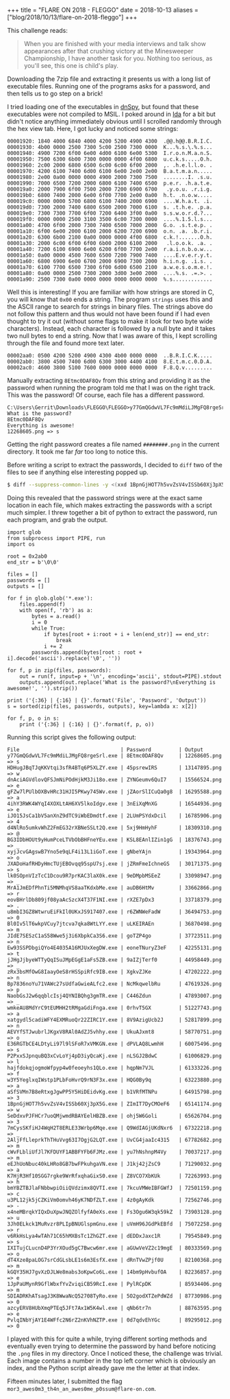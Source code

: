 +++
title = "FLARE ON 2018 - FLEGGO"
date = 2018-10-13
aliases = ["blog/2018/10/13/flare-on-2018-fleggo"]
+++

This challenge reads:

> When you are finished with your media interviews and talk show appearances after that crushing victory at the Minesweeper Championship, I have another task for you. Nothing too serious, as you'll see, this one is child's play.

Downloading the 7zip file and extracting it presents us with a long list of executable files. Running one of the programs asks for a password, and then tells us to go step on a brick!

I tried loading one of the executables in [dnSpy](https://github.com/0xd4d/dnSpy), but found that these executables were not compiled to MSIL. I poked around in [Ida](https://www.hex-rays.com/products/ida/support/download_freeware.shtml) for a bit but didn't notice anything immediately obvious until I scrolled randomly through the hex view tab. Here, I got lucky and noticed some strings:

```text
00001920: 1840 4000 6840 4000 4200 5200 4900 4300  .@@.h@@.B.R.I.C.
00001930: 4b00 0000 2500 7300 5c00 2500 7300 0000  K...%.s.\.%.s...
00001940: 4900 7200 6f00 6e00 4d00 6100 6e00 5300  I.r.o.n.M.a.n.S.
00001950: 7500 6300 6b00 7300 0000 0000 4f00 6800  u.c.k.s.....O.h.
00001960: 2c00 2000 6800 6500 6c00 6c00 6f00 2000  ,. .h.e.l.l.o. .
00001970: 4200 6100 7400 6d00 6100 6e00 2e00 2e00  B.a.t.m.a.n.....
00001980: 2e00 0a00 0000 0000 4900 2000 7300 7500  ........I. .s.u.
00001990: 7000 6500 7200 2000 6800 6100 7400 6500  p.e.r. .h.a.t.e.
000019a0: 2000 7900 6f00 7500 2000 7200 6900 6700   .y.o.u. .r.i.g.
000019b0: 6800 7400 2000 6e00 6f00 7700 2e00 0a00  h.t. .n.o.w.....
000019c0: 0000 0000 5700 6800 6100 7400 2000 6900  ....W.h.a.t. .i.
000019d0: 7300 2000 7400 6800 6500 2000 7000 6100  s. .t.h.e. .p.a.
000019e0: 7300 7300 7700 6f00 7200 6400 3f00 0a00  s.s.w.o.r.d.?...
000019f0: 0000 0000 2500 3100 3500 6c00 7300 0000  ....%.1.5.l.s...
00001a00: 4700 6f00 2000 7300 7400 6500 7000 2000  G.o. .s.t.e.p. .
00001a10: 6f00 6e00 2000 6100 2000 6200 7200 6900  o.n. .a. .b.r.i.
00001a20: 6300 6b00 2100 0a00 0000 0000 4f00 6800  c.k.!.......O.h.
00001a30: 2000 6c00 6f00 6f00 6b00 2000 6100 2000   .l.o.o.k. .a. .
00001a40: 7200 6100 6900 6e00 6200 6f00 7700 2e00  r.a.i.n.b.o.w...
00001a50: 0a00 0000 4500 7600 6500 7200 7900 7400  ....E.v.e.r.y.t.
00001a60: 6800 6900 6e00 6700 2000 6900 7300 2000  h.i.n.g. .i.s. .
00001a70: 6100 7700 6500 7300 6f00 6d00 6500 2100  a.w.e.s.o.m.e.!.
00001a80: 0a00 0000 2500 7300 2000 3d00 3e00 2000  ....%.s. .=.>. .
00001a90: 2500 7300 0a00 0000 0000 0000 0000 0000  %.s.............
```

Well this is interesting! If you are familiar with how strings are stored in C, you will know that `0x00` ends a string. The program `strings` uses this and the ASCII range to search for strings in binary files. The strings above do not follow this pattern and thus would not have been found if I had even thought to try it out (without some flags to make it look for two byte wide characters). Instead, each character is followed by a null byte and it takes two null bytes to end a string. Now that I was aware of this, I kept scrolling through the file and found more text later.

```text
00002aa0: 0500 4200 5200 4900 4300 4b00 0000 0000  ..B.R.I.C.K.....
00002ab0: 3800 4500 7400 6d00 6300 3000 4400 4100  8.E.t.m.c.0.D.A.
00002ac0: 4600 3800 5100 7600 0000 0000 0000 0000  F.8.Q.v.........
```

Manually extracting `8Etmc0DAF8Qv` from this string and providing it as the password when running the program told me that I was on the right track. This was the password! Of course, each file has a different password.

```text
C:\Users\Gerrit\Downloads\FLEGGO\FLEGGO>y77GmQGdwVL7Fc9mMdiLJMgFQ8rgeSrl.exe
What is the password?
8Etmc0DAF8Qv
Everything is awesome!
12268605.png => s
```

Getting the right password creates a file named `########.png` in the current directory. It took me far _far_ too long to notice this.

Before writing a script to extract the passwords, I decided to `diff` two of the files to see if anything else interesting popped up.

```bash
$ diff --suppress-common-lines -y <(xxd 1BpnGjHOT7h5vvZsV4vISSb60Xj3pX5G.exe) <(xxd dT4Xze8paLOG7srCdGLsbLE1s6m3EsfX.exe) | less
```

Doing this revealed that the password strings were at the exact same location in each file, which makes extracting the passwords with a script much simpler. I threw together a bit of python to extract the password, run each program, and grab the output.

```python3
import glob
from subprocess import PIPE, run
import os

root = 0x2ab0
end_str = b'\0\0'

files = []
passwords = []
outputs = []

for f in glob.glob('*.exe'):
    files.append(f)
    with open(f, 'rb') as a:
        bytes = a.read()
        i = 0
        while True:
            if bytes[root + i:root + i + len(end_str)] == end_str:
                break
            i += 2
        passwords.append(bytes[root : root + i].decode('ascii').replace('\0', ''))

for f, p in zip(files, passwords):
    out = run(f, input=p + '\n', encoding='ascii', stdout=PIPE).stdout
    outputs.append(out.replace('What is the password?\nEverything is awesome!', '').strip())

print ('{:36} | {:16} | {}'.format('File', 'Password', 'Output'))
s = sorted(zip(files, passwords, outputs), key=lambda x: x[2])

for f, p, o in s:
    print ('{:36} | {:16} | {}'.format(f, p, o))
```

Running this script gives the following output:

```text
File                                 | Password         | Output
y77GmQGdwVL7Fc9mMdiLJMgFQ8rgeSrl.exe | 8Etmc0DAF8Qv     | 12268605.png => s
HDHugJBqTJqKKVtqi3sfR4BTq6P5XLZY.exe | 45psrewIRS       | 13147895.png => w
dnAciAGVdlovQFSJmNiPOdHjkM3Ji18o.exe | ZYNGeumv6QuI7    | 15566524.png => e
gFZw7lPUlbOXBvHRc31HJI5PKwy745Wv.exe | jZAorSlICuQa0g8  | 16295588.png => a
4ihY3RWK4WYqI4XOXLtAH6XV5lkoIdgv.exe | 3nEiXqMnXG       | 16544936.png => e
iJO15JsCa1bV5anXnZ9dTC9iWbEDmdtf.exe | 2LUmPSYdxDcil    | 16785906.png => 4
d4NlRo5umkvWhZ2FmEG32rXBNeSSLt2Q.exe | 5xj9HmHyhF       | 18309310.png => @
BG3IDbHOUt9yHumPceLTVbObBHFneYEu.exe | KSL8EAnlIZin1gG  | 18376743.png => _
xyjJcvGAgswB7Yno5e9qLF4i13L1iGoT.exe | gNbeYAjn         | 19343964.png => o
JXADoHafRHDyHmcTUjEBOvqq95spU7sj.exe | jZRmFmeIchneGS   | 30171375.png => s
lk0SOpnVIzTcC1Dcou9R7prKAC3laX0k.exe | 9eDMpbMSEeZ      | 33098947.png => _
MrA1JmEDfPhnTi5MNMhqVS8aaTKdxbMe.exe | auDB6HtMv        | 33662866.png => r
eovBHrlDb809jf08yaAcSzcX4T37F1NI.exe | rXZE7pDx3        | 33718379.png => .
u8mbI3GZ8WtwruEiFkIl0UKxJS917407.exe | r6ZWNWeFadW      | 36494753.png => 0
Bl0Iv5lT6wkpVCuy7jtcva7qka8WtLYY.exe | uLKEIRAEn        | 36870498.png => m
JIdE7SESzC1aS58Wwe5j3i6XbpkCa3S6.exe | goTZP4go         | 37723511.png => n
Ew93SSPDbgiQYo4E4035A16MJUxXegDW.exe | eoneTNuryZ3eF    | 42255131.png => t
jJHgJjbyeWTTyQqISuJMpEGgE1aFs5ZB.exe | 9aIZjTerf0       | 44958449.png => _
zRx3bsMfOwG8IaayOeS8rHSSpiRfc9IB.exe | XgkvZJKe         | 47202222.png => n
Bp7836noYu71VAWc27sUdfaGwieALfc2.exe | NcMkqwelbRu      | 47619326.png => p
NaobGsJ2w6qqblcIsj4QYNIBQhg3gmTR.exe | C446Zdun         | 47893007.png => _
wmkeAU8MdYrC9tEUMHH2tRMgaGdiFnga.exe | 0rhvT5GX         | 51227743.png => a
xatgydl5cadiWFY4EXMRuoQr22ZIRC1Y.exe | 8V9AzigUcb2J     | 52817899.png => n
AEVYfSTJwubrlJKgxV8RAl0AdZJ5vhhy.exe | UkuAJxmt8        | 58770751.png => o
E36RGTbCE4LDtyLi97l9lSFoR7xVMKGN.exe | dPVLAQ8LwmhH     | 60075496.png => s
P2PxxSJpnquBQ3xCvLoYj4pD3iyQcaKj.exe | nLSGJ2BdwC       | 61006829.png => l
hajfdokqjogmoWfpyp4w0feoeyhs1QLo.exe | hqpNm7VJL        | 61333226.png => f
w3Y5YeglxqIWstp1PLbFoHvrQ9rN3F3x.exe | HQG0By9q         | 63223880.png => a
aSfSVMn7B8eRtxgJgwPP5Y5HiDEidvKg.exe | b1VRfMTNPu       | 64915798.png => 3
1BpnGjHOT7h5vvZsV4vISSb60Xj3pX5G.exe | ZImIT7DyCMOeF6   | 65141174.png => w
SeDdxvPJFHCr7uoQMjwmdRBAYEelHBZB.exe | ohj5W6Goli       | 65626704.png => 3
7mCysSKfiHJ4WqH2T8ERLE33Wrbp6Mqe.exe | Q9WdIAGjUKdNxr6  | 67322218.png => _
2AljFfLleprkThTHuVvg63I7OgjG2LQT.exe | UvCG4jaaIc4315   | 67782682.png => m
cWvFLbliUfJl7KFDUYF1ABBFYFb6FJMz.exe | yu7hNshnpM4Vy    | 70037217.png => m
eEJhUoNbuc40kLHRo8GB7bwFPkuhgaVN.exe | J1kj42jZsC9      | 71290032.png => a
K7HjR3Hf10SGG7rgke9WrRfxqhaGixS0.exe | Z8VCO7XbKUk      | 72263993.png => h
bmYBZTBJlaFNbbwpiOiiQVdzimx8QVTI.exe | 7kcuVMWeIBFGWfJ  | 72501159.png => c
u3PL12jk5jCZKiVm0omvh46yK7NDfZLT.exe | 4z0gAyKdk        | 72562746.png => -
x4neMBrqkYIQxDuXpwJNQZOlfyfA0eXs.exe | Fs3Ogu6W3qk59kZ  | 73903128.png => u
3Jh0ELkck1MuRvzr8PLIpBNUGlspmGnu.exe | uVmH96JGdPkEBfd  | 75072258.png => r
v6RkHsLya4wTAh71C65hMXBsTc1ZhGZT.exe | dEDDxJaxc1R      | 79545849.png => s
IXITujCLucnD4P3YrXOud5gC7Bwcw6mr.exe | aGUwVeVZ2c19mgE  | 80333569.png => o
dT4Xze8paLOG7srCdGLsbLE1s6m3EsfX.exe | dRnTVwZPjf0U     | 82100368.png => m
kGQY35HJ7gvXzDJLWe8mabs3oKpwCo6L.exe | 14bm9pHvbufOA    | 82236857.png => e
1JpPaUMynR9GflWbxfYvZviqiCB59RcI.exe | PylRCpDK         | 85934406.png => m
SDIADRKhATsagJ3K8WwaNcQ52708TyRo.exe | 5O2godXTZePdWZd  | 87730986.png => 0
azcyERV8HUbXmqPTEq5JFt7Ax1W5K4wl.exe | qNb6tr7n         | 88763595.png => e
PvlqINbYjAY1E4WFfc2N6rZ2nKVhNZTP.exe | 0d7qdvEhYGc      | 89295012.png => 0
```

I played with this for quite a while, trying different sorting methods and eventually even trying to determine the password by hand before noticing the `.png` files in my directory. Once I noticed these, the challenge was trivial. Each image contains a number in the top left corner which is obviously an index, and the Python script already gave me the letter at that index.

Fifteen minutes later, I submitted the flag `mor3_awes0m3_th4n_an_awes0me_p0ssum@flare-on.com`.
